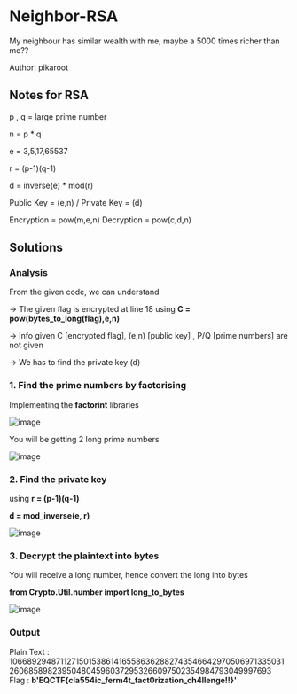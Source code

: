 # Neighbor-RSA 
My neighbour has similar wealth with me, maybe a 5000 times richer than me??

Author: pikaroot
## Notes for RSA
p , q = large prime number

n = p * q

e = 3,5,17,65537

r = (p-1)(q-1)

d = inverse(e) * mod(r)

Public Key = (e,n) / Private Key = (d)

Encryption = pow(m,e,n)
Decryption = pow(c,d,n)

## Solutions
### Analysis
From the given code, we can understand

-> The given flag is encrypted at line 18 using <b>C = pow(bytes_to_long(flag),e,n)</b>

-> Info given C [encrypted flag], (e,n) [public key] , P/Q [prime numbers] are not given 

-> We has to find the private key (d) 

### 1. Find the prime numbers by factorising 
Implementing the <b>factorint</b> libraries 

![image](https://github.com/user-attachments/assets/81fa98c5-8de9-41d3-9c06-beb4214b0948)

You will be getting 2 long prime numbers 

![image](https://github.com/user-attachments/assets/a4b1f5df-064a-45b7-aafb-535cdb32dac1)

### 2. Find the private key
using <b>
r = (p-1)(q-1)

d = mod_inverse(e, r)
</b>

![image](https://github.com/user-attachments/assets/354017c0-ff91-4e94-a1c7-f9ae650695a9)

### 3. Decrypt the plaintext into bytes
You will receive a long number, hence convert the long into bytes

<b>from Crypto.Util.number import long_to_bytes</b>

![image](https://github.com/user-attachments/assets/c694e83b-135b-43f2-b010-d48a0c676318)


### Output 
Plain Text : 10668929487112715015386141655863628827435466429705069713350312606858982395048045960372953266097502354984793049997693
Flag : <b>b'EQCTF{cla554ic_ferm4t_fact0rization_ch4llenge!!}'</b>
